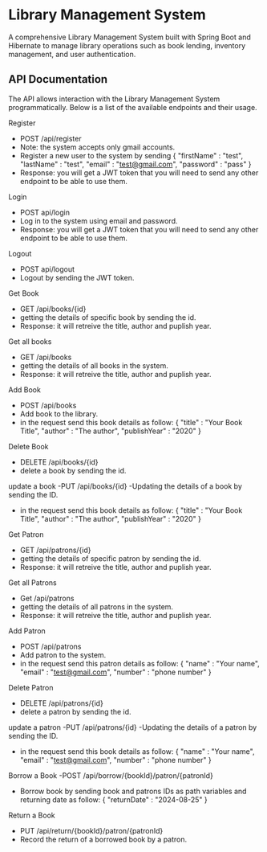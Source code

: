 # Library Management System

A comprehensive Library Management System built with Spring Boot and Hibernate to manage library operations such as book lending, inventory management, and user authentication.

## API Documentation
The API allows interaction with the Library Management System programmatically. Below is a list of the available endpoints and their usage.


Register
- POST /api/register
- Note: the system accepts only gmail accounts.
- Register a new user to the system by sending
  {
      "firstName" : "test",
      "lastName" : "test",
      "email" : "test@gmail.com",
      "password" : "pass"
  }
- Response: you will get a JWT token that you will need to send any other endpoint to be able to use them.

Login
- POST api/login
- Log in to the system using email and password.
- Response: you will get a JWT token that you will need to send any other endpoint to be able to use them.


Logout
- POST api/logout
- Logout by sending the JWT token.


Get Book
- GET /api/books/{id}
- getting the details of specific book by sending the id.
- Response: it will retreive the title, author and puplish year.

Get all books
- GET /api/books
- getting the details of all books in the system.
- Response: it will retreive the title, author and puplish year.


Add Book
- POST /api/books
- Add book to the library.
- in the request send this book details as follow:
  {
    "title" : "Your Book Title",
    "author" : "The author",
    "publishYear" : "2020"
  }


Delete Book
- DELETE /api/books/{id}
- delete a book by sending the id.


update a book
-PUT /api/books/{id}
-Updating the details of a book by sending the ID.
-  in the request send this book details as follow:
  {
    "title" : "Your Book Title",
    "author" : "The author",
    "publishYear" : "2020"
  }


Get Patron
- GET /api/patrons/{id}
- getting the details of specific patron by sending the id.
- Response: it will retreive the title, author and puplish year.

Get all Patrons
- Get /api/patrons
- getting the details of all patrons in the system.
- Response: it will retreive the title, author and puplish year.


Add Patron
- POST /api/patrons
- Add patron to the system.
- in the request send this patron details as follow:
  {
      "name" : "Your name",
    "email" : "test@gmail.com",
    "number" : "phone number"
  }


Delete Patron
- DELETE /api/patrons/{id}
- delete a patron by sending the id.


update a patron
-PUT /api/patrons/{id}
-Updating the details of a patron by sending the ID.
-  in the request send this book details as follow:
{
      "name" : "Your name",
    "email" : "test@gmail.com",
    "number" : "phone number"
  }


Borrow a Book
-POST /api/borrow/{bookId}/patron/{patronId}
- Borrow  book by sending book and patrons IDs as path variables and returning date as follow:
  {
    "returnDate" : "2024-08-25"
  }

Return a Book
-  PUT /api/return/{bookId}/patron/{patronId}
-  Record the return of a borrowed book by a patron.


